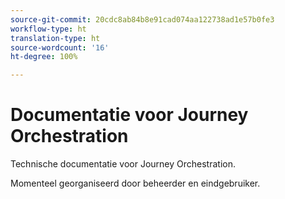 ```yaml
---
source-git-commit: 20cdc8ab84b8e91cad074aa122738ad1e57b0fe3
workflow-type: ht
translation-type: ht
source-wordcount: '16'
ht-degree: 100%

---
```

# Documentatie voor Journey Orchestration

Technische documentatie voor Journey Orchestration.

Momenteel georganiseerd door beheerder en eindgebruiker.
